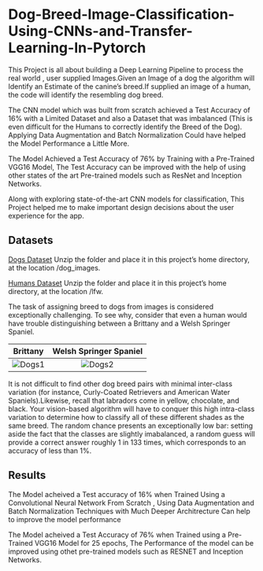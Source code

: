 # Dog-Breed-Image-Classification-Using-CNNs-and-Transfer-Learning-In-Pytorch
This Project is all about building a Deep Learning Pipeline to process the real world , user supplied Images.Given an Image of a dog the algorithm will Identify an Estimate of the canine’s breed.If supplied an image of a human, the code will identify the resembling dog breed.

The CNN model which was built from scratch achieved a Test Accuracy of 16% with a Limited Dataset and also a Dataset that was imbalanced (This is even difficult for the Humans to correctly identify the Breed of the Dog). Applying Data Augmentation and Batch Normalization Could have helped the Model Performance a Little More.

The Model Achieved a Test Accuracy of 76% by Training with a Pre-Trained VGG16 Model, The Test Accuracy can be improved with the help of using other states of the art Pre-trained models such as ResNet and Inception Networks.

Along with exploring state-of-the-art CNN models for classification, This Project helped me to make important design decisions about the user experience for the app.

<h2>Datasets</h2>

[Dogs Dataset](https://s3-us-west-1.amazonaws.com/udacity-aind/dog-project/dogImages.zip)
Unzip the folder and place it in this project’s home directory, at
the location /dog_images.

[Humans Dataset](https://s3-us-west-1.amazonaws.com/udacity-aind/dog-project/lfw.zip)
Unzip the folder and place it in this project’s home directory, at
the location /lfw.

 The task of assigning breed to dogs from images is considered exceptionally challenging. To see why, consider that even a human would have trouble distinguishing between a Brittany and a Welsh Springer Spaniel.
 
 Brittany           |  Welsh Springer Spaniel
:-------------------------:|:-------------------------:
![Dogs1](https://github.com/chaithanya21/Dog-Breed-Image-Classification-Using-CNNs-and-Transfer-Learning-In-Pytorch/blob/master/Images/Brittany_02625.jpg)  |  ![Dogs2](https://github.com/chaithanya21/Dog-Breed-Image-Classification-Using-CNNs-and-Transfer-Learning-In-Pytorch/blob/master/Images/Welsh_springer_spaniel_08203.jpg)
 
It is not difficult to find other dog breed pairs with minimal inter-class variation (for instance, Curly-Coated Retrievers and American Water Spaniels).Likewise, recall that labradors come in yellow, chocolate, and black. Your vision-based algorithm will have to conquer this high intra-class variation to determine how to classify all of these different shades as the same breed.
The random chance presents an exceptionally low bar: setting aside the fact that the classes are slightly imabalanced, a random guess will provide a correct answer roughly 1 in 133 times, which corresponds to an accuracy of less than 1%.

<h2>Results</h2>

The Model acheived a Test accuracy of 16% when Trained Using a Convolutional Neural Network From Scratch , Using Data Augmentation and Batch Normalization Techniques with Much Deeper Architrecture Can help to improve the model performance

The Model acheived a Test Accuracy of 76% when Trained using a Pre-Trained VGG16 Model for 25 epochs, The Performance of the model can be improved using othet pre-trained models such as RESNET and Inception Networks.  






